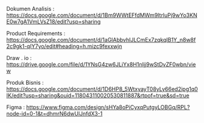 Dokumen Analisis :
https://docs.google.com/document/d/1Bm9WWtEFfdMWm9ItrluPj9wYo3KNE0w7gA1VmLVsZ18/edit?usp=sharing

Product Requirements :
https://docs.google.com/document/d/1aGlAbbvhIJLCmEx7zqkqIB1Y_n8w8f2c9gk1-qIY7yo/edit#heading=h.mizc9fexxwjn

Draw . io :
https://drive.google.com/file/d/1YNsG4zw6JLiYx8H1nIjj9wStDvZF0wbn/view

Produk Bisnis : 
https://docs.google.com/document/d/1D6HP8_5WtxyayT08yLy66ed2ipg1q0IK/edit?usp=sharing&ouid=118043110020530811887&rtpof=true&sd=true

Figma : 
https://www.figma.com/design/sHYa8oPiCyxqPutgyLOBGq/RPL?node-id=0-1&t=dhmrN6dwUlJnfdX3-1
